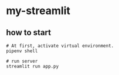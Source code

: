# my-streamlit

## how to start

```shell=
# At first, activate virtual environment.
pipenv shell

# run server
streamlit run app.py
```